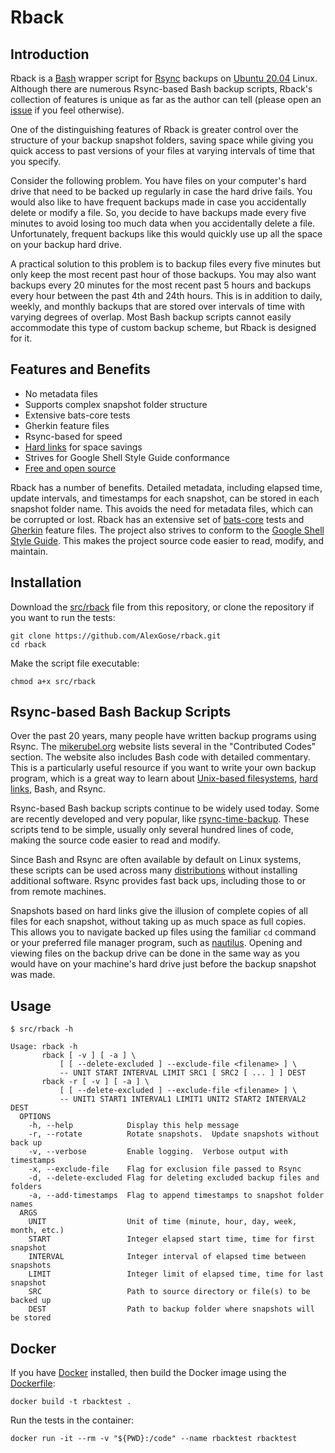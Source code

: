 # Rback

##  Introduction

Rback is a [Bash](https://www.gnu.org/software/bash/) wrapper script for [Rsync](https://rsync.samba.org/) backups on [Ubuntu 20.04](https://releases.ubuntu.com/focal/) Linux.  Although there are numerous Rsync-based Bash backup scripts, Rback's collection of features is unique as far as the author can tell (please open an [issue](https://github.com/AlexGose/rback/issues) if you feel otherwise).

One of the distinguishing features of Rback is greater control over the structure of your backup snapshot folders, saving space while giving you quick access to past versions of your files at varying intervals of time that you specify.

Consider the following problem.  You have files on your computer's hard drive that need to be backed up regularly in case the hard drive fails.  You would also like to have frequent backups made in case you accidentally delete or modify a file.  So, you decide to have backups made every five minutes to avoid losing too much data when you accidentally delete a file.  Unfortunately, frequent backups like this would quickly use up all the space on your backup hard drive.

A practical solution to this problem is to backup files every five minutes but only keep the most recent past hour of those backups.  You may also want backups every 20 minutes for the most recent past 5 hours and backups every hour between the past 4th and 24th hours.  This is in addition to daily, weekly, and monthly backups that are stored over intervals of time with varying degrees of overlap.  Most Bash backup scripts cannot easily accommodate this type of custom backup scheme, but Rback is designed for it.

## Features and Benefits

- No metadata files
- Supports complex snapshot folder structure
- Extensive bats-core tests
- Gherkin feature files
- Rsync-based for speed
- [Hard links](https://en.wikipedia.org/wiki/Free_and_open-source_software) for space savings
- Strives for Google Shell Style Guide conformance
- [Free and open source](https://en.wikipedia.org/wiki/Free_and_open-source_software)

Rback has a number of benefits.  Detailed metadata, including elapsed time, update intervals, and timestamps for each snapshot, can be stored in each snapshot folder name.  This avoids the need for metadata files, which can be corrupted or lost.  Rback has an extensive set of [bats-core](https://github.com/bats-core/bats-core) tests and [Gherkin](https://cucumber.io/docs/gherkin/reference/) feature files.  The project also strives to conform to the [Google Shell Style Guide](https://google.github.io/styleguide/shellguide.html).  This makes the project source code easier to read, modify, and maintain.

## Installation

Download the [src/rback](src/rback) file from this repository, or clone the repository if you want to run the tests:

```
git clone https://github.com/AlexGose/rback.git
cd rback
```

Make the script file executable:

```
chmod a+x src/rback
```

## Rsync-based Bash Backup Scripts

Over the past 20 years, many people have written backup programs using Rsync.  The [mikerubel.org](http://www.mikerubel.org/computers/rsync_snapshots/) website lists several in the "Contributed Codes" section.  The website also includes Bash code with detailed commentary.  This is a particularly useful resource if you want to write your own backup program, which is a great way to learn about [Unix-based filesystems](https://en.wikipedia.org/wiki/Unix_filesystem), [hard links](https://en.wikipedia.org/wiki/Hard_link), Bash, and Rsync.

Rsync-based Bash backup scripts continue to be widely used today.  Some are recently developed and very popular, like [rsync-time-backup](https://github.com/laurent22/rsync-time-backup).  These scripts tend to be simple, usually only several hundred lines of code, making the source code easier to read and modify.

Since Bash and Rsync are often available by default on Linux systems, these scripts can be used across many [distributions](https://en.wikipedia.org/wiki/Linux_distribution) without installing additional software.  Rsync provides fast back ups, including those to or from remote machines.

Snapshots based on hard links give the illusion of complete copies of all files for each snapshot, without taking up as much space as full copies.  This allows you to navigate backed up files using the familiar `cd` command or your preferred file manager program, such as [nautilus](https://gitlab.gnome.org/GNOME/nautilus). Opening and viewing files on the backup drive can be done in the same way as you would have on your machine's hard drive just before the backup snapshot was made.

## Usage

```console
$ src/rback -h

Usage: rback -h
       rback [ -v ] [ -a ] \
           [ [ --delete-excluded ] --exclude-file <filename> ] \
           -- UNIT START INTERVAL LIMIT SRC1 [ SRC2 [ ... ] ] DEST
       rback -r [ -v ] [ -a ] \
           [ [ --delete-excluded ] --exclude-file <filename> ] \
           -- UNIT1 START1 INTERVAL1 LIMIT1 UNIT2 START2 INTERVAL2 DEST
  OPTIONS
    -h, --help            Display this help message
    -r, --rotate          Rotate snapshots.  Update snapshots without back up
    -v, --verbose         Enable logging.  Verbose output with timestamps
    -x, --exclude-file    Flag for exclusion file passed to Rsync
    -d, --delete-excluded Flag for deleting excluded backup files and folders
    -a, --add-timestamps  Flag to append timestamps to snapshot folder names
  ARGS
    UNIT                  Unit of time (minute, hour, day, week, month, etc.)
    START                 Integer elapsed start time, time for first snapshot
    INTERVAL              Integer interval of elapsed time between snapshots
    LIMIT                 Integer limit of elapsed time, time for last snapshot
    SRC                   Path to source directory or file(s) to be backed up
    DEST                  Path to backup folder where snapshots will be stored
```

## Docker

If you have [Docker](https://docker.com) installed, then build the Docker image using the [Dockerfile](Dockerfile):

```
docker build -t rbacktest .
```

Run the tests in the container:

```
docker run -it --rm -v "${PWD}:/code" --name rbacktest rbacktest
```
